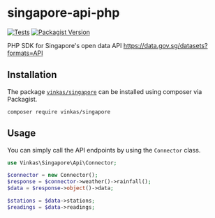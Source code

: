 # singapore-api-php

[![Tests](https://github.com/vinkashq/singapore-api-php/actions/workflows/tests.yml/badge.svg)](https://github.com/vinkashq/singapore-api-php/actions/workflows/tests.yml) [![Packagist Version](https://img.shields.io/packagist/v/vinkas/singapore?logo=packagist&logoColor=000000&label=version&labelColor=d9e0f3&color=f28d1a)](https://packagist.org/packages/vinkas/singapore)

PHP SDK for Singapore's open data API https://data.gov.sg/datasets?formats=API

## Installation

The package [`vinkas/singapore`](https://packagist.org/packages/vinkas/singapore) can be installed using composer via Packagist.

```
composer require vinkas/singapore
```

## Usage

You can simply call the API endpoints by using the `Connector` class.

```php
use Vinkas\Singapore\Api\Connector;

$connector = new Connector();
$response = $connector->weather()->rainfall();
$data = $response->object()->data;

$stations = $data->stations;
$readings = $data->readings;
```
